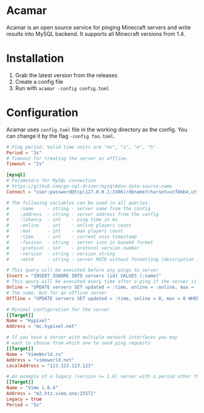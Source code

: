# Acamar

Acamar is an open source service for pinging Minecraft servers and write results into MySQL backend.
It supports all Minecraft versions from 1.4.

# Installation

1. Grab the latest version from the releases
2. Create a config file
3. Run with `acamar -config config.toml`

# Configuration

Acamar uses `config.toml` file in the working directory as the config. You can change it by the flag `-config foo.toml`.

```toml
# Ping period. Valid time units are "ms", "s", "m", "h".
Period = "3s"
# Timeout for treating the server as offline.
Timeout = "2s"

[mysql]
# Parameters for MySQL connection
# https://github.com/go-sql-driver/mysql#dsn-data-source-name
Connect = "user:password@tcp(127.0.0.1:3306)/dbname?charset=utf8mb4,utf8"

# The following variables can be used in all queries:
#    :name     - string - server name from the config
#    :address  - string - server address from the config
#    :latency  - int    - ping time in ms
#    :online   - int    - online players count
#    :max      - int    - max players count
#    :time     - int    - current unix timestamp
#    :favicon  - string - server icon in base64 format
#    :protocol - int    - protocol version number
#    :version  - string - version string
#    :motd     - string - server MOTD without formatting (description in the servers list)

# This query will be executed before any pings to server
Insert = "INSERT IGNORE INTO servers (id) VALUES (:name)"
# This qeury will be executed every time after a ping if the server is online
Online = "UPDATE servers SET updated = :time, online = :online, max = :max, latency = :latency, motd = :motd WHERE id = :name"
# The same, but for an offline server
Offline = "UPDATE servers SET updated = :time, online = 0, max = 0 WHERE id = :name"

# Minimal configuration for the server
[[Target]]
Name = "Hypixel"
Address = "mc.hypixel.net"

# If you have a server with multiple network interfaces you may
# want to choose from which one to send ping requests
[[Target]]
Name = "VimeWorld.ru"
Address = "vimeworld.net"
LocalAddress = "123.123.123.123"

# An example of a legacy (version <= 1.6) server with a period other than the default
[[Target]]
Name = "Vime 1.6.4"
Address = "m2.htz.vime.one:25571"
Legacy = true
Period = "5s"
```